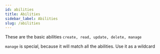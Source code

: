 ```yaml
---
id: abilities
title: Abilities
sidebar_label: Abilities
slug: /abilities
---
```


These are the basic abilities
`create, read, update, delete, manage`

`manage` is special, because it will match all the abilities. Use it as a wildcard

